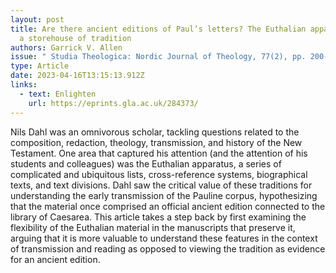 ```yaml
---
layout: post
title: Are there ancient editions of Paul’s letters? The Euthalian apparatus as
  a storehouse of tradition
authors: Garrick V. Allen
issue: " Studia Theologica: Nordic Journal of Theology, 77(2), pp. 200-230"
type: Article
date: 2023-04-16T13:15:13.912Z
links:
  - text: Enlighten
    url: https://eprints.gla.ac.uk/284373/
---
```

Nils Dahl was an omnivorous scholar, tackling questions related to the composition, redaction, theology, transmission, and history of the New Testament. One area that captured his attention (and the attention of his students and colleagues) was the Euthalian apparatus, a series of complicated and ubiquitous lists, cross-reference systems, biographical texts, and text divisions. Dahl saw the critical value of these traditions for understanding the early transmission of the Pauline corpus, hypothesizing that the material once comprised an official ancient edition connected to the library of Caesarea. This article takes a step back by first examining the flexibility of the Euthalian material in the manuscripts that preserve it, arguing that it is more valuable to understand these features in the context of transmission and reading as opposed to viewing the tradition as evidence for an ancient edition.